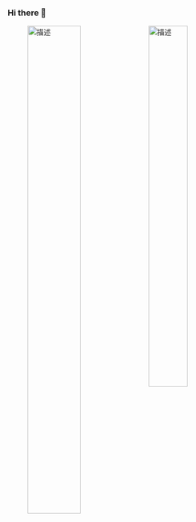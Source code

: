 ### Hi there 👋

<!--
**peterzgy/peterzgy** is a ✨ _special_ ✨ repository because its `README.md` (this file) appears on your GitHub profile.

Here are some ideas to get you started:

- 🔭 I’m currently working on ...
- 🌱 I’m currently learning ...
- 👯 I’m looking to collaborate on ...
- 🤔 I’m looking for help with ...
- 💬 Ask me about ...
- 📫 How to reach me: ...
- 😄 Pronouns: ...
- ⚡ Fun fact: ...
-->
<!--
![Anurag's GitHub stats](https://github-readme-stats.vercel.app/api?username=peterzgy&show_icons=true&theme=radical)
[![Top Langs](https://github-readme-stats.vercel.app/api/top-langs/?username=peterzgy&layout=compact&theme=radical)](https://github.com/peterzgy/github-readme-stats)
-->
<figure class="third">
<img  align="left" src="https://github-readme-stats.vercel.app/api?username=peterzgy&show_icons=true&theme=radical" alt="描述" width=50%><img align="right" src="https://github-readme-stats.vercel.app/api/top-langs/?username=peterzgy&layout=compact&theme=radical" alt="描述" width=43%>
</figure>
